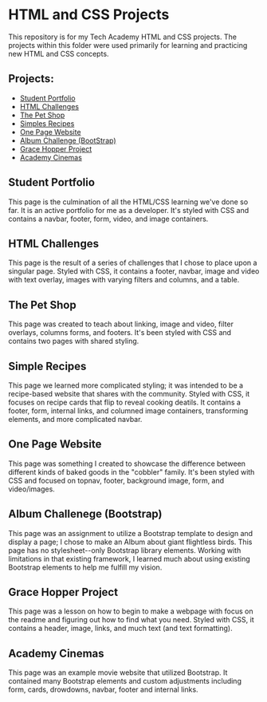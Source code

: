 # HTML and CSS Projects
This repository is for my Tech Academy HTML and CSS projects. The projects within this folder were used primarily for learning and practicing new HTML and CSS concepts. 

## Projects:
- [Student Portfolio](https://natehill22.github.io/)
- [HTML Challenges](/Basic_HTML_and_CSS/HTML%20Challenges)
- [The Pet Shop](/Basic_HTML_and_CSS/The_Pet_Shop_Website)
- [Simples Recipes](/Basic_HTML_and_CSS/Simple-Recipes)
- [One Page Website](/Basic_HTML_and_CSS/One-Page%20Website)
- [Album Challenge (BootStrap)](/Basic_HTML_and_CSS/Introduction-to-Bootstrap)
- [Grace Hopper Project](/Basic_HTML_and_CSS/Grace%20Hopper/HTML%20CSS)
- [Academy Cinemas](/Basic_HTML_and_CSS/Academy-Cinemas)

## Student Portfolio
This page is the culmination of all the HTML/CSS learning we've done so far. It is an active portfolio for me as a developer. It's styled with CSS and contains a navbar, footer, form, video, and image containers. 

## HTML Challenges
This page is the result of a series of challenges that I chose to place upon a singular page. Styled with CSS, it contains a footer, navbar, image and video with text overlay, images with varying filters and columns, and a table.  

## The Pet Shop
This page was created to teach about linking, image and video, filter overlays, columns forms, and footers. It's been styled with CSS and contains two pages with shared styling. 

## Simple Recipes
This page we learned more complicated styling; it was intended to be a recipe-based website that shares with the community. Styled with CSS, it focuses on recipe cards that flip to reveal cooking deatils. It contains a footer, form, internal links, and columned image containers, transforming elements, and more complicated navbar. 

## One Page Website
This page was something I created to showcase the difference between different kinds of baked goods in the "cobbler" family. It's been styled with CSS and focused on topnav, footer, background image, form, and video/images.

## Album Challenege (Bootstrap)
This page was an assignment to utilize a Bootstrap template to design and display a page; I chose to make an Album about giant flightless birds. This page has no stylesheet--only Bootstrap library elements. Working with limitations in that existing framework, I learned much about using existing Bootstrap elements to help me fulfill my vision.    

## Grace Hopper Project
This page was a lesson on how to begin to make a webpage with focus on the readme and figuring out how to find what you need. Styled with CSS, it contains a header, image, links, and much text (and text formatting). 

## Academy Cinemas
This page was an example movie website that utilized Bootstrap. It contained many Bootstrap elements and custom adjustments including form, cards, drowdowns, navbar, footer and internal links. 

